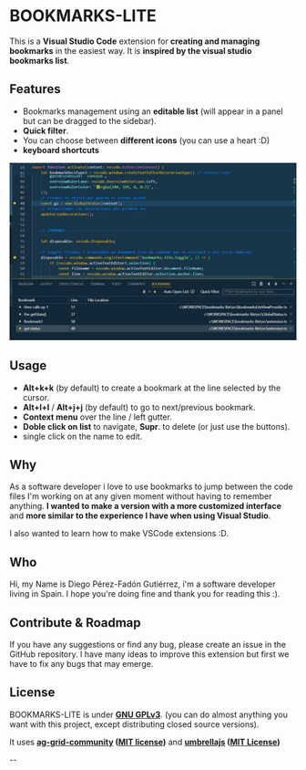 # BOOKMARKS-LITE

This is a **Visual Studio Code** extension for **creating and managing bookmarks** in the easiest way. It is **inspired by the visual studio bookmarks list**.

## Features

- Bookmarks management using an **editable list** (will appear in a panel but can be dragged to the sidebar).
- **Quick filter**.
- You can choose between **different icons** (you can use a heart :D)
- **keyboard shortcuts**

![Alt text](./img/readme/example1.jpg)

## Usage

- **Alt+k+k** (by default) to create a bookmark at the line selected by the cursor.
- **Alt+l+l** / **Alt+j+j** (by default) to go to next/previous bookmark.
- **Context menu** over the line / left gutter. 
- **Doble click on list** to navigate, **Supr**. to delete (or just use the buttons).
- single click on the name to edit.

## Why

As a software developer i love to use bookmarks to jump between the code files I'm working on at any given moment without having to remember anything. **I wanted to make a version with a more customized interface** and **more similar to the experience I have when using Visual Studio**. 

I also wanted to learn how to make VSCode extensions :D.

## Who
Hi, my Name is Diego Pérez-Fadón Gutiérrez, i'm a software developer living in Spain. I hope you're doing fine and thank you for reading this :).

## Contribute & Roadmap

If you have any suggestions or find any bug, please create an issue in the GitHub repository. I have many ideas to improve this extension but first we have to fix any bugs that may emerge.

## License

BOOKMARKS-LITE is under **[GNU GPLv3](https://choosealicense.com/licenses/gpl-3.0/)**.
(you can do almost anything you want with this project, except distributing closed source versions). 

It uses 
**[ag-grid-community](https://www.npmjs.com/package/ag-grid-community) ([MIT license](https://github.com/ag-grid/ag-grid/blob/HEAD/LICENSE.txt))**
and
**[umbrellajs](https://umbrellajs.com/) ([MIT License](https://github.com/franciscop/umbrella/blob/master/LICENSE))**

--
